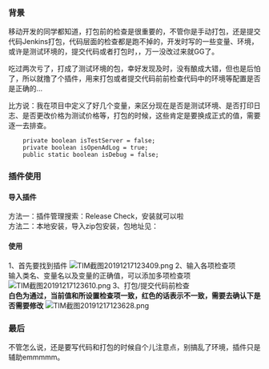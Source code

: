 ### 背景
移动开发的同学都知道，打包前的检查是很重要的，不管你是手动打包，还是提交代码Jenkins打包，代码层面的检查都是跑不掉的，开发时写的一些变量、环境，或许是测试环境的，提交代码或者打包时，，万一没改过来就GG了。

吃过两次亏了，打成了测试环境的包，幸好发现及时，没有酿成大错，但也是后怕了，所以就撸了个插件，用来打包或者提交代码前前检查代码中的环境等配置是否是正确的...

比方说：我在项目中定义了好几个变量，来区分现在是否是测试环境、是否打印日志、是否更改价格为测试价格等，打包的时候，这些肯定是要换成正式的值，需要逐一去排查。
```
    private boolean isTestServer = false;
    private boolean isOpenAdLog = true;
    public static boolean isDebug = false;
```

### 插件使用
#### 导入插件
方法一：插件管理搜索：Release Check，安装就可以啦  
方法二：本地安装，导入zip包安装，包地址见：

#### 使用
1、首先要找到插件
![TIM截图20191217123409.png](https://upload-images.jianshu.io/upload_images/3650692-0b946269a18293e8.png?imageMogr2/auto-orient/strip%7CimageView2/2/w/1240)
2、输入各项检查项  
输入类名、变量名以及变量的正确值，可以添加多项检查项
![TIM截图20191217123610.png](https://upload-images.jianshu.io/upload_images/3650692-bf95cf2a7d8bf324.png?imageMogr2/auto-orient/strip%7CimageView2/2/w/1240)
3、打包/提交代码前检查  
**白色为通过，当前值和所设置检查项一致，红色的话表示不一致，需要去确认下是否需要修改**
![TIM截图20191217123628.png](https://upload-images.jianshu.io/upload_images/3650692-fb3b5a3b8031b33f.png?imageMogr2/auto-orient/strip%7CimageView2/2/w/1240)

### 最后
不管怎么说，还是要写代码和打包的时候自个儿注意点，别搞乱了环境，插件只是辅助emmmmm。


